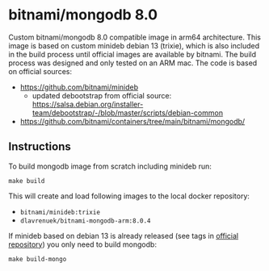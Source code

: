 # bitnami/mongodb 8.0

Custom bitnami/mongodb 8.0 compatible image in arm64 architecture. This image is based on custom minideb debian 13 
(trixie), which is also included in the build process until official images are available by bitnami. The build
process was designed and only tested on an ARM mac. The code is based on official sources:

- https://github.com/bitnami/minideb
  - updated debootstrap from official source: https://salsa.debian.org/installer-team/debootstrap/-/blob/master/scripts/debian-common
- https://github.com/bitnami/containers/tree/main/bitnami/mongodb/

## Instructions

To build mongodb image from scratch including minideb run:

```shell
make build
```

This will create and load following images to the local docker repository:

- `bitnami/minideb:trixie`
- `dlavrenuek/bitnami-mongodb-arm:8.0.4`

If minideb based on debian 13 is already released (see tags in [official repository](https://hub.docker.com/r/bitnami/minideb/tags?name=trixie))
you only need to build mongodb:

```shell
make build-mongo
```
